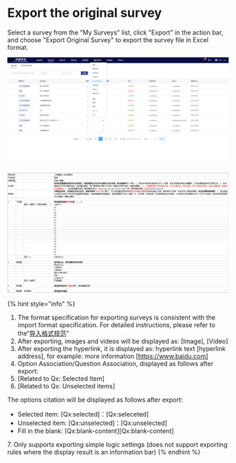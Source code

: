 # Export the original survey

Select a survey from the "My Surveys" list, click "Export" in the action bar, and choose "Export Original Survey" to export the survey file in Excel format.

![My Survey - Export Original Survey](../../../.gitbook/assets/Snipaste_2023-10-09_10-20-48.png)

![Export Original Survey](<../../../.gitbook/assets/image (393).png>)

{% hint style="info" %}
1. The format specification for exporting surveys is consistent with the import format specification. For detailed instructions, please refer to the“[导入格式规范](../../../cao-zuo-zhi-yin/wen-juan-bian-ji/fu-gai-dao-ru.md#step-1-zai-excel-bian-ji-wen-juan-nei-rong)”
2. After exporting, images and videos will be displayed as: \[Image], \[Video]
3. After exporting the hyperlink, it is displayed as: hyperlink text \[hyperlink address], for example: more information \[https://www.baidu.com]
4. Option Association/Question Association, displayed as follows after export:
5. \[Related to Qx: Selected Item]
6. \[Related to Qx: Unselected items]

&#x20;    The options citation will be displayed as follows after export:

* Selected item: \[Qx:selected]：\[Qx:seleceted]&#x20;
* Unselected item: \[Qx:unselected]：\[Qx:unselected]&#x20;
* Fill in the blank: \[Qx:blank-content]\[Qx:blank-content]

&#x20;  7\. Only supports exporting simple logic settings (does not support exporting rules where the display result is an information bar)
{% endhint %}
